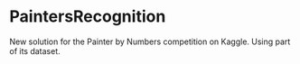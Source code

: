 # PaintersRecognition
New solution for the Painter by Numbers competition on Kaggle. Using part of its dataset. 
